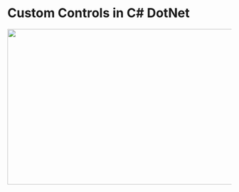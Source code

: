 # Custom Controls in C# DotNet

<img src="https://github.com/pritamzope/custom_controls_csharp/blob/master/Basic_Custom_Controls/images/customcontrols.png" width="650" height="350"></img>
